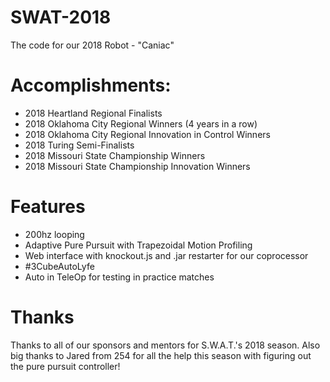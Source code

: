 # SWAT-2018
The code for our 2018 Robot - "Caniac"

# Accomplishments:
 - 2018 Heartland Regional Finalists
 - 2018 Oklahoma City Regional Winners (4 years in a row)
 - 2018 Oklahoma City Regional Innovation in Control Winners
 - 2018 Turing Semi-Finalists
 - 2018 Missouri State Championship Winners
 - 2018 Missouri State Championship Innovation Winners
 
# Features
 - 200hz looping
 - Adaptive Pure Pursuit with Trapezoidal Motion Profiling
 - Web interface with knockout.js and .jar restarter for our coprocessor
 - #3CubeAutoLyfe
 - Auto in TeleOp for testing in practice matches
# Thanks
  Thanks to all of our sponsors and mentors for S.W.A.T.'s 2018 season. Also big thanks to Jared from 254 for all the help this season with figuring out the pure pursuit controller!
